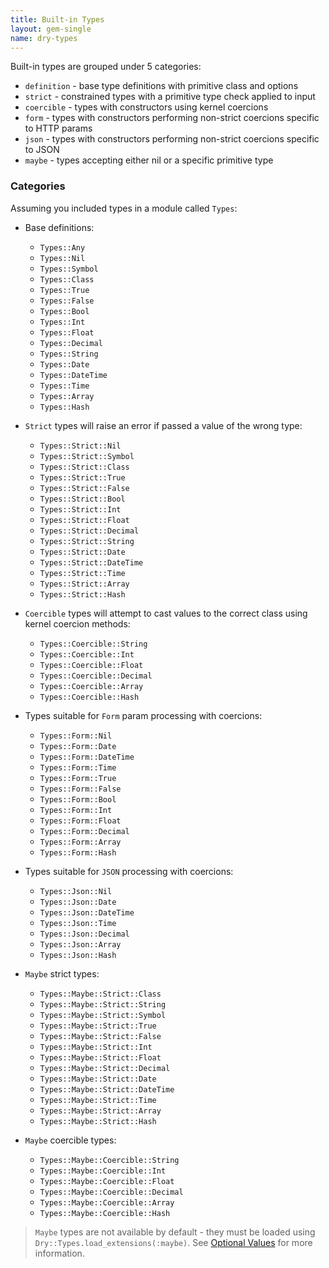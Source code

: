 ```yaml
---
title: Built-in Types
layout: gem-single
name: dry-types
---
```


Built-in types are grouped under 5 categories:

- `definition` - base type definitions with primitive class and options
- `strict` - constrained types with a primitive type check applied to input
- `coercible` - types with constructors using kernel coercions
- `form` - types with constructors performing non-strict coercions specific to HTTP params
- `json` - types with constructors performing non-strict coercions specific to JSON
- `maybe` - types accepting either nil or a specific primitive type

### Categories

Assuming you included types in a module called `Types`:

* Base definitions:
  - `Types::Any`
  - `Types::Nil`
  - `Types::Symbol`
  - `Types::Class`
  - `Types::True`
  - `Types::False`
  - `Types::Bool`
  - `Types::Int`
  - `Types::Float`
  - `Types::Decimal`
  - `Types::String`
  - `Types::Date`
  - `Types::DateTime`
  - `Types::Time`
  - `Types::Array`
  - `Types::Hash`

* `Strict` types will raise an error if passed a value of the wrong type:
  - `Types::Strict::Nil`
  - `Types::Strict::Symbol`
  - `Types::Strict::Class`
  - `Types::Strict::True`
  - `Types::Strict::False`
  - `Types::Strict::Bool`
  - `Types::Strict::Int`
  - `Types::Strict::Float`
  - `Types::Strict::Decimal`
  - `Types::Strict::String`
  - `Types::Strict::Date`
  - `Types::Strict::DateTime`
  - `Types::Strict::Time`
  - `Types::Strict::Array`
  - `Types::Strict::Hash`

* `Coercible` types will attempt to cast values to the correct class using kernel coercion methods:
  - `Types::Coercible::String`
  - `Types::Coercible::Int`
  - `Types::Coercible::Float`
  - `Types::Coercible::Decimal`
  - `Types::Coercible::Array`
  - `Types::Coercible::Hash`

* Types suitable for `Form` param processing with coercions:
  - `Types::Form::Nil`
  - `Types::Form::Date`
  - `Types::Form::DateTime`
  - `Types::Form::Time`
  - `Types::Form::True`
  - `Types::Form::False`
  - `Types::Form::Bool`
  - `Types::Form::Int`
  - `Types::Form::Float`
  - `Types::Form::Decimal`
  - `Types::Form::Array`
  - `Types::Form::Hash`

* Types suitable for `JSON` processing with coercions:
  - `Types::Json::Nil`
  - `Types::Json::Date`
  - `Types::Json::DateTime`
  - `Types::Json::Time`
  - `Types::Json::Decimal`
  - `Types::Json::Array`
  - `Types::Json::Hash`

* `Maybe` strict types:
  - `Types::Maybe::Strict::Class`
  - `Types::Maybe::Strict::String`
  - `Types::Maybe::Strict::Symbol`
  - `Types::Maybe::Strict::True`
  - `Types::Maybe::Strict::False`
  - `Types::Maybe::Strict::Int`
  - `Types::Maybe::Strict::Float`
  - `Types::Maybe::Strict::Decimal`
  - `Types::Maybe::Strict::Date`
  - `Types::Maybe::Strict::DateTime`
  - `Types::Maybe::Strict::Time`
  - `Types::Maybe::Strict::Array`
  - `Types::Maybe::Strict::Hash`

* `Maybe` coercible types:
  - `Types::Maybe::Coercible::String`
  - `Types::Maybe::Coercible::Int`
  - `Types::Maybe::Coercible::Float`
  - `Types::Maybe::Coercible::Decimal`
  - `Types::Maybe::Coercible::Array`
  - `Types::Maybe::Coercible::Hash`

> `Maybe` types are not available by default - they must be loaded using `Dry::Types.load_extensions(:maybe)`. See [Optional Values](/gems/dry-types/optional-values) for more information.
